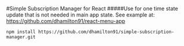 #Simple Subscription Manager for React
#####Use for one time state update that is not needed in main app state.
See example at: https://github.com/dhamilton91/react-menu-app


`npm install https://github.com/dhamilton91/simple-subscription-manager.git`
